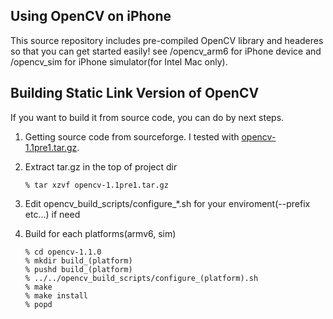 Using OpenCV on iPhone
----------------------
This source repository includes pre-compiled OpenCV library and headeres
so that you can get started easily!
see /opencv_arm6 for iPhone device and /opencv_sim for iPhone simulator(for Intel Mac only).

Building Static Link Version of OpenCV
--------------------------------------
If you want to build it from source code, you can do by next steps.

1. 	Getting source code from sourceforge. I tested with [opencv-1.1pre1.tar.gz](http://sourceforge.net/project/showfiles.php?group_id=22870&package_id=16948&release_id=634504).

2.  Extract tar.gz in the top of project dir

        % tar xzvf opencv-1.1pre1.tar.gz

3.  Edit opencv_build_scripts/configure_*.sh for your enviroment(--prefix etc...) if need

4.  Build for each platforms(armv6, sim)

        % cd opencv-1.1.0
        % mkdir build_(platform)
        % pushd build_(platform)
		% ../../opencv_build_scripts/configure_(platform).sh
		% make
		% make install
		% popd
